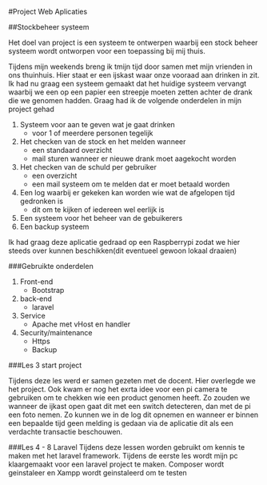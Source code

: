 #Project Web Aplicaties 

##Stockbeheer systeem

Het doel van project is een systeem te ontwerpen waarbij een stock beheer systeem wordt ontworpen voor een toepassing bij mij thuis.

Tijdens mijn weekends breng ik tmijn tijd door samen met mijn vrienden in ons thuinhuis. Hier staat er een ijskast waar onze vooraad aan drinken in zit.
Ik had nu graag een systeem gemaakt dat het huidige systeem vervangt waarbij we een op een papier een streepje moeten zetten achter de drank die we genomen hadden.
Graag had ik de volgende onderdelen in mijn project gehad

1. Systeem voor aan te geven wat je gaat drinken	
	- voor 1 of meerdere personen tegelijk
2. Het checken van de stock en het melden wanneer 
	- een standaard overzicht
	- mail sturen wanneer er nieuwe drank moet aagekocht worden
3. Het checken van de schuld per gebruiker
	- een overzicht
	- een mail systeem om te melden dat er moet betaald worden
4. Een log waarbij er gekeken kan worden wie wat de afgelopen tijd gedronken is
	- dit om te kijken of iedereen wel eerlijk is
5. Een systeem voor het beheer van de gebuikerers 
6. Een backup systeem

Ik had graag deze aplicatie gedraad op een Raspberrypi zodat we hier steeds over kunnen beschikken(dit eventueel gewoon lokaal draaien)

###Gebruikte onderdelen

1. Front-end 
	- Bootstrap
2. back-end
	- laravel
3. Service
	- Apache met vHost en handler
4. Security/maintenance
	- Https
	- Backup
	
###Les 3 start project

Tijdens deze les werd er samen gezeten met de docent. Hier overlegde we het project.
Ook kwam er nog het exrta idee voor een pi camera te gebruiken om te chekken wie een product genomen heeft.
Zo zouden we wanneer de ijkast open gaat dit met een switch detecteren, dan met de pi een foto nemen.
Zo kunnen we in de log dit opnemen en wanneer er binnen een bepaalde tijd geen melding is gedaan via de aplicatie dit als een verdachte transactie beschouwen.

###Les 4 - 8 Laravel
Tijdens deze lessen worden gebruikt om kennis te maken met het laravel framework. Tijdens de eerste les wordt mijn pc klaargemaakt voor een laravel project te maken. Composer wordt geinstaleer en Xampp wordt geinstaleerd om te testen 

